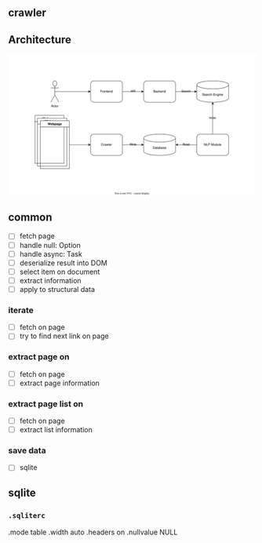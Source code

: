 ## crawler

## Architecture
![architecture diagram](https://raw.githubusercontent.com/kayac-chang/it-ironman-renew/main/docs/architecture.svg)


## common

- [ ] fetch page
- [ ] handle null: Option
- [ ] handle async: Task
- [ ] deserialize result into DOM
- [ ] select item on document
- [ ] extract information
- [ ] apply to structural data

### iterate

- [ ] fetch on page
- [ ] try to find next link on page

### extract page on

- [ ] fetch on page
- [ ] extract page information

### extract page list on

- [ ] fetch on page
- [ ] extract list information

### save data

- [ ] sqlite

## sqlite

### `.sqliterc`

.mode table
.width auto
.headers on
.nullvalue NULL
